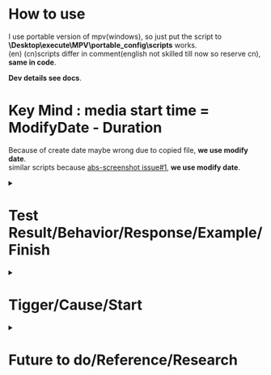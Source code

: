# How to use
 I use portable version of mpv(windows), so just put the script to **\Desktop\execute\MPV\portable_config\scripts** works.  
(en) (cn)scripts differ in comment(english not skilled till now so reserve cn), **same in code**. 

**Dev details see docs**.  

# Key Mind : media start time = ModifyDate - Duration 
Because of create date maybe wrong due to copied file, **we use modify date**.  
similar scripts because [abs-screenshot issue#1](https://github.com/Thann/mpv-abs-screenshot/issues/1), **we use modify date**. 

<details>
<summary><h1><strong> Test Result/Behavior/Response/Example/Finish </strong></h1></summary>

picture  below is behavior when testing:we can fastly know the exactly time that cat-caught-the-bat  is  around 202509272320(Beijing Time).  
![test-ok](test-ok.jpg)
</details>

<details>
<summary><h1><strong> Tigger/Cause/Start </strong></h1></summary>

[mpv-issue#16889](https://github.com/mpv-player/mpv/issues/16889) ~~We~~ I want mpv can show absolute timestamp like beijing 20251007 2:20 according to ~~create time~~ modify date when playing audio or video file , so we can know the exactly actual time of the specified sound wave or action picture happen in the .m4a or .mp4 file.  

Because vivo phone internal camera do not have timestamp like hikvision osd when capturing video, and it's hard work(high battery consumption,**~~china~~ india too poor**) to process the video file to add timestamp,  **we need player to finish the work**.  
</details>

<details>
<summary><h1><strong> Future to do/Reference/Research </strong></h1></summary>

1.2510100310 maybe we can merge repo with [abs-screenshot](https://github.com/Thann/mpv-abs-screenshot).  

2.2510100310 clipboard is good. [copyTime](https://github.com/Arieleg/mpv-copyTime)  
<table>
  <tr>
    <td>Windows</td>
    <td><code>Powershell Built-in since Windows 7</code></td>
    <td>✅ ok</td>
  </tr>
  <tr>
    <td>Linux/X11</td>
    <td><code>xclip</code></td>
    <td>❌not good</td>
  </tr>
  <tr>
    <td>Linux/Wayland</td>
    <td><code>xclip or wl-clipboard</code></td>
    <td>❌not good</td>
  </tr>
  <tr>
    <td>MacOS</td>
    <td><code>pbcopy</code></td>
    <td>❌not good</td>
  </tr>
</table>

</details>







